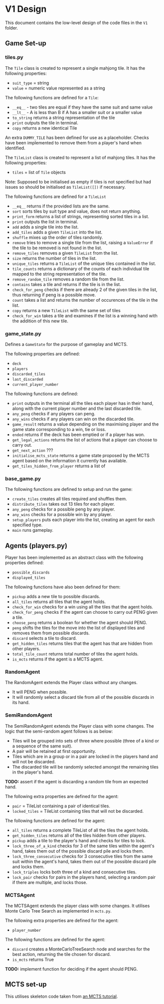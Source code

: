 # V1 Design

This document contains the low-level design of the code files in the `V1` folder.

## Game Set-up

### tiles.py

The `Tile` class is created to represent a single mahjong tile. It has the following properties:

- `suit_type` = string
- `value` = numeric value represented as a string

The following functions are defined for a `Tile`:

- `__eq__` - two tiles are equal if they have the same suit and same value
- `__lt__` - A is less than B if A has a smaller suit or a smaller value
- `to_string` returns a string representation of the tile
- `print` outputs the tile in terminal.
- `copy` returns a new identical Tile

An extra `DUMMY_TILE` has been defined for use as a placeholder. Checks have been implemented to remove them from a player's hand when identified.

The `TileList` class is created to represent a list of mahjong tiles. It has the following properties:

- `tiles` = list of `Tile` objects

Note: Supposed to be initialised as empty if tiles is not specified but had issues so should be initialised as `TileList([])` if necessary.

The following functions are defined for a `TileList`

- `__eq__` returns if the provided lists are the same.
- `sort` sorts tiles by suit type and value, does not return anything.
- `print_form` returns a list of strings, representing sorted tiles in a list.
- `print` outputs the list in terminal.
- `add` adds a single tile into the list.
- `add_tiles` adds a given `TileList` into the list.
- `shuffle` mixes up the order of tiles randomly.
- `remove` tries to remove a single tile from the list, raising a `ValueError` if the tile to be removed is not found in the list.
- `remove_tiles` removes a given `TileList` from the list.
- `size` returns the number of tiles in the list.
- `unique_tiles` returns a `TileList` of the unique tiles contained in the list.
- `tile_counts` returns a dictionary of the counts of each individual tile mapped to the string representation of the tile.
- `remove_random_tile` removes a random tile from the list.
- `contains` takes a tile and returns if the tile is in the list.
- `check_for_peng` checks if there are already 2 of the given tiles in the list, thus returning if peng is a possible move.
- `count` takes a list and returns the number of occurences of the tile in the list.
- `copy` returns a new `TileList` with the same set of tiles
- `check_for_win` takes a tile and examines if the list is a winning hand with the addition of this new tile.

### game_state.py

Defines a `GameState` for the purpose of gameplay and MCTS.

The following properties are defined:

- `deck`
- `players`
- `discarded_tiles`
- `last_discarded`
- `current_player_number`

The following functions are defined:

- `print` outputs in the terminal all the tiles each player has in their hand, along with the current player number and the last discarded tile.
- `any_peng` checks if any players can peng.
- `any_wins` checks if any players can win on the discarded tile.
- `game_result` returns a value depending on the maximising player and the game state corresponding to a win, tie or loss.
- `ended` returns if the deck has been emptied or if a player has won.
- `get_legal_actions` returns the list of actions that a player can choose to carry out.
- `get_next_action` ???
- `initialise_mcts_state` returns a game state proposed by the MCTS agent based on the information it currently has available.
- `get_tiles_hidden_from_player` returns a list of

### base_game.py

The following functions are defined to setup and run the game:

- `create_tiles` creates all tiles required and shuffles them.
- `distribute_tiles` takes out 13 tiles for each player.
- `any_peng` checks for a possible peng by any player.
- `any_wins` checks for a possible win by any player.
- `setup_players` puts each player into the list, creating an agent for each specified type.
- `main` runs gameplay.

## Agents (players.py)

Player has been implemented as an abstract class with the following properties defined:

- `possible_discards`
- `displayed_tiles`

The following functions have also been defined for them:

- `pickup` adds a new tile to possible discards.
- `all_tiles` returns all tiles that the agent holds.
- `check_for_win` checks for a win using all the tiles that the agent holds.
- `check_for_peng` checks if the agent can choose to carry out PENG given a tile.
- `choose_peng` returns a boolean for whether the agent should PENG.
- `peng` shifts the tiles for the move into the list of displayed tiles and removes them from possible discards.
- `discard` selects a tile to discard.
- `get_hidden_tiles` returns tiles that the agent has that are hidden from other players.
- `total_tile_count` returns total number of tiles the agent holds.
- `is_mcts` returns if the agent is a MCTS agent.

### RandomAgent

The RandomAgent extends the Player class without any changes.

- It will PENG when possible.
- It will randomly select a discard tile from all of the possible discards in its hand.

### SemiRandomAgent

The SemiRandomAgent extends the Player class with some changes. The logic that the semi-random agent follows is as below:

- Tiles will be grouped into sets of three where possible (three of a kind or a sequence of the same suit).
- A pair will be retained at first opportunity.
- Tiles which are in a group or in a pair are locked in the players hand and will not be discarded.
- The discarded tile will be randomly selected amongst the remaining tiles in the player's hand.

**TODO:** assert if the agent is discarding a random tile from an expected hand.

The following extra properties are defined for the agent:

- `pair` = TileList containing a pair of identical tiles.
- `locked_tiles` = TileList containing tiles that will not be discarded.

The following functions are defined for the agent:

- `all_tiles` returns a complete TileList of all the tiles the agent holds.
- `get_hidden_tiles` returns all of the tiles hidden from other players.
- `pickup` adds a tile to the player's hand and checks for tiles to lock.
- `lock_three_of_a_kind` checks for 3 of the same tiles within the agent's hand, takes them out of the possible discard pile and locks them.
- `lock_three_consecutive` checks for 3 consecutive tiles from the same suit within the agent's hand, takes them out of the possible discard pile and locks them.
- `lock_triples` locks both three of a kind and consecutive tiles.
- `lock_pair` checks for pairs in the players hand, selecting a random pair if there are multiple, and locks those.

### MCTSAgent

The MCTSAgent extends the player class with some changes. It utilises Monte Carlo Tree Search as implemented in `mcts.py`.

The following extra properties are defined for the agent:

- `player_number`

The following functions are defined for the agent:

- `discard` creates a MonteCarloTreeSearch node and searches for the best action, returning the tile chosen for discard.
- `is_mcts` returns True

**TODO:** implement function for deciding if the agent should PENG.

## MCTS set-up

This utilises skeleton code taken from [an MCTS tutorial](https://github.com/ai-boson/mcts).
